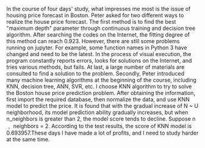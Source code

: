 In the course of four days' study, what impresses me most is the issue of housing price forecast in Boston. Peter asked for two different ways to realize the house price forecast. The first method is to find the best "maximum depth" parameter through continuous training and decision tree algorithm. After searching the codes on the Internet, the fitting degree of this method can reach 0.923. However, there are still some problems running on jupyter. For example, some function names in Python 3 have changed and need to be the latest. In the process of visual execution, the program constantly reports errors, looks for solutions on the Internet, and tries various methods, but fails. At last, a large number of materials are consulted to find a solution to the problem.
Secondly, Peter introduced many machine learning algorithms at the beginning of the course, including KNN, decision tree, ANN, SVR, etc. I choose KNN algorithm to try to solve the Boston house price prediction problem. After obtaining the information, first import the required database, then normalize the data, and use KNN model to predict the price. It is found that with the gradual increase of N ~ U neighborhood, its model prediction ability gradually increases, but when n_neighbors is greater than 2, the model score tends to decline. Suppose n ﹐ neighbors = 2. According to the test results, the score of KNN model is 0.693957.These days I have made a lot of profits, and I need to study harder at the same time.
